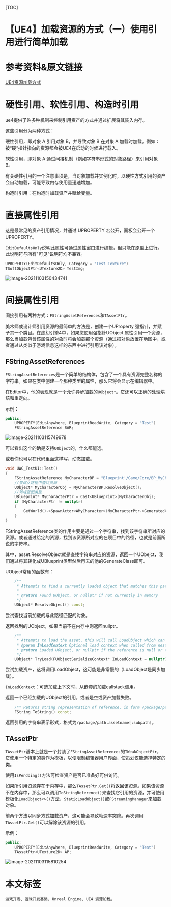 [TOC]

# 【UE4】加载资源的方式（一）使用引用进行简单加载

# 参考资料&原文链接

[UE4资源加载方式](https://www.sohu.com/a/203578475_667928)

# 硬性引用、软性引用、构造时引用

ue4提供了许多种机制来控制引用资产的方式并通过扩展将其装入内存。

这些引用分为两种方式：

硬性引用，即对象 A 引用对象 B，并导致对象 B 在对象 A 加载时加载。例如：被“硬”指针指向的资源都会被UE4在启动的时候进行载入。

软性引用，即对象 A 通过间接机制（例如字符串形式的对象路径）来引用对象 B。

有关硬性引用的一个注意事项是，当对象加载并实例化时，以硬性方式引用的资产会自动加载，可能导致内存使用量迅速增加。

构造时引用：在构造时加载资产并赋给变量。

# 直接属性引用

这是最常见的资产引用情况，并通过 UPROPERTY 宏公开，面板会公开一个UPROPERTY。

`EditDefaultsOnly`说明此属性可通过属性窗口进行编辑，但只能在原型上进行。此说明符与所有"可见"说明符均不兼容。

```c++
UPROPERTY(EditDefaultsOnly, Category = "Test Texture")
TSoftObjectPtr<UTexture2D> TestImg;
```

![image-20211103150434741](https://sin998-blog-image.oss-cn-beijing.aliyuncs.com/images/202111031504127.png)

# 间接属性引用

间接引用有两种方式：`FStringAssetReferences`和`TAssetPtr`。

美术师或设计师引用资源的最简单的方法是，创建一个UProperty 强指针，并赋予其一个类目。在虚幻引擎4中，如果您使用强指针UObject 属性引用一个资源，那么当加载包含该属性的对象时将会加载那个资源（通过把对象放置在地图中，或者通过从类似于游戏信息这样的东西中进行引用该对象）。

## FStringAssetReferences

`FStringAssetReferences`是一个简单的结构体，包含了一个具有资源完整名称的字符串。如果在类中创建一个那种类型的属性，那么它将会显示在编辑器中。

在Editor中，他的表现就是一个允许异步加载的`UObject*`。它还可以正确的处理烘焙和重定向。

示例：

```c++
public:
	UPROPERTY(EditAnywhere, BlueprintReadWrite, Category = "Test")
	FStringAssetReference SAR;
```

![image-20211103115749978](https://sin998-blog-image.oss-cn-beijing.aliyuncs.com/images/202111031157176.png)

可以看出这个的确是支持`UObject`的，什么都能选。

或者你也可以在代码里面这样写，动态加载。

```c++
void UWC_TestUI::Test()
{
	FStringAssetReference MyCharacterBP = "Blueprint'/Game/Core/BP_MyCharacter.BP_MyCharacter'";
	//尝试从路径中查找资源
	UObject* MyCharacterObj = MyCharacterBP.ResolveObject();
	//转成蓝图类型
	UBlueprint* MyCharacterPtr = Cast<UBlueprint>(MyCharacterObj);
	if (MyCharacterPtr != nullptr)
	{
		GetWorld()->SpawnActor<AMyCharacter>(MyCharacterPtr->GeneratedClass);
	}
}
```

FStringAssetReference类的作用主要是通过一个字符串，找到该字符串所对应的资源。或者通过给定的资源，找到该资源所对应的在项目中的路径，也就是前面所说的字符串。

其中，asset.ResolveObject就是查找字符串对应的资源，返回一个UObejct，我们通过将其转化成UBlueprint类型然后再去的他的GenerateClass即可。

UObject常用的函数有：

```c++
	/**
	 * Attempts to find a currently loaded object that matches this path
	 *
	 * @return Found UObject, or nullptr if not currently in memory
	 */
	UObject* ResolveObject() const;
```

尝试查找当前加载的与此路径匹配的对象。

返回找到的UObject，如果当前不在内存中则返回nullptr。

```c++
	/**
	 * Attempts to load the asset, this will call LoadObject which can be very slow
	 * @param InLoadContext Optional load context when called from nested load callstack
	 * @return Loaded UObject, or nullptr if the reference is null or the asset fails to load
	 */
	UObject* TryLoad(FUObjectSerializeContext* InLoadContext = nullptr) const;
```

尝试加载资产，这将调用LoadObject，这可能是非常慢的（LoadObject是同步加载）。

`InLoadContext`：可选加载上下文时，从嵌套的加载callstack调用。

返回一个已经加载的UObject的引用，或者是空或资产加载失败。

```c++
	/** Returns string representation of reference, in form /package/path.assetname[:subpath] */
	FString ToString() const;
```

返回引用的字符串表示形式，格式为`/package/path.assetname[:subpath]`。

## TAssetPtr

`TAssetPtr`基本上就是一个封装了`FStringAssetReferences`的`TWeakObjectPtr`，它使用一个特定的类作为模板，以便限制编辑器用户界面，使策划仅能选择特定的类。

使用`IsPendding()`方法可检查资产是否已准备好可供访问。

如果所引用资源存在于内存中，那么`TAssetPtr.Get()`将返回该资源。如果该资源不在内存中，那么可以调用`ToStringReference()`来查找它引用的资源，并可使用模板化`LoadObject<>()`方法、`StaticLoadObject()`或`FStreamingManager`来加载对象。

前两个方法以同步方式加载资产，这可能会导致帧速率突降。再次调用`TAssetPtr.Get()`可以解除该资源的引用。

示例：

```c++
public:
	UPROPERTY(EditAnywhere, BlueprintReadWrite, Category = "Test")
	TAssetPtr<UTexture2D> AP;
```

![image-20211103115810254](https://sin998-blog-image.oss-cn-beijing.aliyuncs.com/images/202111031158750.png)

# 本文标签

`游戏开发`、`游戏开发基础`、`Unreal Engine`、`UE4 资源加载`。

